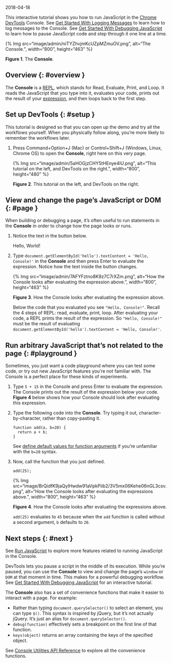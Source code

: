 2018-04-18

This interactive tutorial shows you how to run JavaScript in the [Chrome DevTools](/docs/devtools) Console. See [Get Started With Logging Messages](/docs/devtools/console/log) to learn how to log messages to the Console. See [Get Started With Debugging JavaScript](/docs/devtools/javascript) to learn how to pause JavaScript code and step through it one line at a time.

{% Img src=“image/admin/niTYZhvjmKcUZpMZmuOV.png”, alt=“The Console.”, width=“800”, height=“463” %}

**Figure 1**. The **Console**.

## Overview {: \#overview }

The **Console** is a [REPL](https://en.wikipedia.org/wiki/Read%E2%80%93eval%E2%80%93print_loop), which stands for Read, Evaluate, Print, and Loop. It reads the JavaScript that you type into it, evaluates your code, prints out the result of your [expression](http://2ality.com/2012/09/expressions-vs-statements.html), and then loops back to the first step.

## Set up DevTools {: \#setup }

This tutorial is designed so that you can open up the demo and try all the workflows yourself. When you physically follow along, you’re more likely to remember the workflows later.

1.  Press Command+Option+J (Mac) or Control+Shift+J (Windows, Linux, Chrome OS) to open the **Console**, right here on this very page.

    {% Img src=“image/admin/5aHOGjzCHY5tHEnye4lU.png”, alt=“This tutorial on the left, and DevTools on the right.”, width=“800”, height=“480” %}

    **Figure 2**. This tutorial on the left, and DevTools on the right.

## View and change the page’s JavaScript or DOM {: \#page }

When building or debugging a page, it’s often useful to run statements in the **Console** in order to change how the page looks or runs.

1.  Notice the text in the button below.

    Hello, World!

2.  Type `document.getElementById('hello').textContent = 'Hello, Console!'` in the **Console** and then press Enter to evaluate the expression. Notice how the text inside the button changes.

    {% Img src=“image/admin/7AFYFztno8K9z7C7rXZm.png”, alt=“How the Console looks after evaluating the expression above.”, width=“800”, height=“463” %}

    **Figure 3**. How the Console looks after evaluating the expression above.

    Below the code that you evaluated you see `"Hello, Console!"`. Recall the 4 steps of REPL: read, evaluate, print, loop. After evaluating your code, a REPL prints the result of the expression. So `"Hello, Console!"` must be the result of evaluating `document.getElementById('hello').textContent = 'Hello, Console!'`.

## Run arbitrary JavaScript that’s not related to the page {: \#playground }

Sometimes, you just want a code playground where you can test some code, or try out new JavaScript features you’re not familiar with. The Console is a perfect place for these kinds of experiments.

1.  Type `5 + 15` in the Console and press Enter to evaluate the expression. The Console prints out the result of the expression below your code. **Figure 4** below shows how your Console should look after evaluating this expression.
2.  Type the following code into the **Console**. Try typing it out, character-by-character, rather than copy-pasting it.

        function add(a, b=20) {
          return a + b;
        }

    See [define default values for function arguments](http://es6-features.org/#DefaultParameterValues) if you’re unfamiliar with the `b=20` syntax.

3.  Now, call the function that you just defined.

        add(25);

    {% Img src=“image/BrQidfK9jaQyIHwdw91aVpkPiib2/3V5mx06Kehe06nGL3csv.png”, alt=“How the Console looks after evaluating the expressions above.”, width=“800”, height=“463” %}

    **Figure 4**. How the Console looks after evaluating the expressions above.

    `add(25)` evaluates to `45` because when the `add` function is called without a second argument, `b` defaults to `20`.

## Next steps {: \#next }

See [Run JavaScript](/docs/devtools/console/reference#js) to explore more features related to running JavaScript in the Console.

DevTools lets you pause a script in the middle of its execution. While you’re paused, you can use the **Console** to view and change the page’s `window` or `DOM` at that moment in time. This makes for a powerful debugging workflow. See [Get Started With Debugging JavaScript](/docs/devtools/javascript) for an interactive tutorial.

The **Console** also has a set of convenience functions that make it easier to interact with a page. For example:

- Rather than typing `document.querySelector()` to select an element, you can type `$()`. This syntax is inspired by jQuery, but it’s not actually jQuery. It’s just an alias for `document.querySelector()`.
- `debug(function)` effectively sets a breakpoint on the first line of that function.
- `keys(object)` returns an array containing the keys of the specified object.

See [Console Utilities API Reference](/docs/devtools/console/utilities) to explore all the convenience functions.
